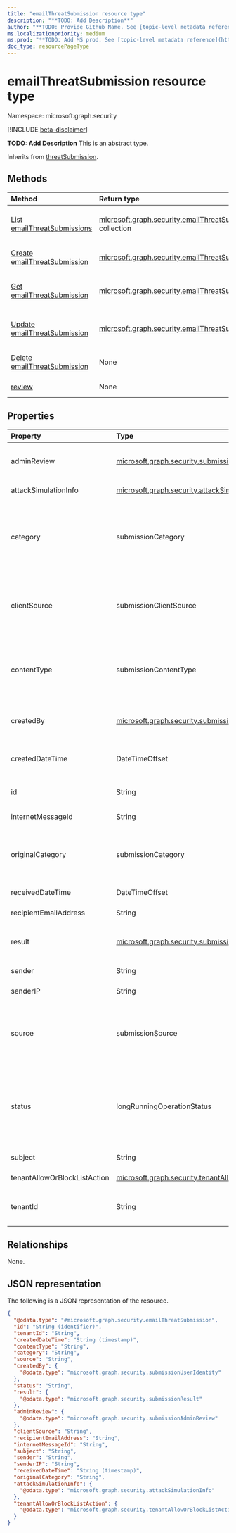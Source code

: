 ```yaml
---
title: "emailThreatSubmission resource type"
description: "**TODO: Add Description**"
author: "**TODO: Provide Github Name. See [topic-level metadata reference](https://aka.ms/msgo?pagePath=API/Document/Guidelines/Metadata)**"
ms.localizationpriority: medium
ms.prod: "**TODO: Add MS prod. See [topic-level metadata reference](https://aka.ms/msgo?pagePath=API/Document/Guidelines/Metadata)**"
doc_type: resourcePageType
---
```


# emailThreatSubmission resource type

Namespace: microsoft.graph.security

[!INCLUDE [beta-disclaimer](../../includes/beta-disclaimer.md)]

**TODO: Add Description**
This is an abstract type.


Inherits from [threatSubmission](../resources/security-threatsubmission.md).

## Methods
|Method|Return type|Description|
|:---|:---|:---|
|[List emailThreatSubmissions](../api/security-threatsubmissionroot-list-emailthreats.md)|[microsoft.graph.security.emailThreatSubmission](../resources/security-emailthreatsubmission.md) collection|Get a list of the [emailThreatSubmission](../resources/security-emailthreatsubmission.md) objects and their properties.|
|[Create emailThreatSubmission](../api/security-emailthreatsubmission-post-emailthreats.md)|[microsoft.graph.security.emailThreatSubmission](../resources/security-emailthreatsubmission.md)|Create a new [emailThreatSubmission](../resources/security-emailthreatsubmission.md) object.|
|[Get emailThreatSubmission](../api/security-emailthreatsubmission-get.md)|[microsoft.graph.security.emailThreatSubmission](../resources/security-emailthreatsubmission.md)|Read the properties and relationships of an [emailThreatSubmission](../resources/security-emailthreatsubmission.md) object.|
|[Update emailThreatSubmission](../api/security-emailthreatsubmission-update.md)|[microsoft.graph.security.emailThreatSubmission](../resources/security-emailthreatsubmission.md)|Update the properties of an [emailThreatSubmission](../resources/security-emailthreatsubmission.md) object.|
|[Delete emailThreatSubmission](../api/security-threatsubmissionroot-delete-emailthreats.md)|None|Deletes an [emailThreatSubmission](../resources/security-emailthreatsubmission.md) object.|
|[review](../api/security-emailthreatsubmission-review.md)|None|**TODO: Add Description**|

## Properties
|Property|Type|Description|
|:---|:---|:---|
|adminReview|[microsoft.graph.security.submissionAdminReview](../resources/security-submissionadminreview.md)|**TODO: Add Description** Inherited from [threatSubmission](../resources/security-threatsubmission.md).|
|attackSimulationInfo|[microsoft.graph.security.attackSimulationInfo](../resources/security-attacksimulationinfo.md)|**TODO: Add Description**|
|category|submissionCategory|**TODO: Add Description** Inherited from [threatSubmission](../resources/security-threatsubmission.md).The possible values are: `notJunk`, `spam`, `phishing`, `malware`, `unknownFutureValue`.|
|clientSource|submissionClientSource|**TODO: Add Description** Inherited from [threatSubmission](../resources/security-threatsubmission.md).The possible values are: `microsoft`, `other`, `unknownFutureValue`.|
|contentType|submissionContentType|**TODO: Add Description** Inherited from [threatSubmission](../resources/security-threatsubmission.md).The possible values are: `email`, `url`, `file`, `app`, `unknownFutureValue`.|
|createdBy|[microsoft.graph.security.submissionUserIdentity](../resources/security-submissionuseridentity.md)|**TODO: Add Description** Inherited from [threatSubmission](../resources/security-threatsubmission.md).|
|createdDateTime|DateTimeOffset|**TODO: Add Description** Inherited from [threatSubmission](../resources/security-threatsubmission.md).|
|id|String|**TODO: Add Description** Inherited from [entity](../resources/entity.md).|
|internetMessageId|String|**TODO: Add Description**|
|originalCategory|submissionCategory|**TODO: Add Description**.The possible values are: `notJunk`, `spam`, `phishing`, `malware`, `unknownFutureValue`.|
|receivedDateTime|DateTimeOffset|**TODO: Add Description**|
|recipientEmailAddress|String|**TODO: Add Description**|
|result|[microsoft.graph.security.submissionResult](../resources/security-submissionresult.md)|**TODO: Add Description** Inherited from [threatSubmission](../resources/security-threatsubmission.md).|
|sender|String|**TODO: Add Description**|
|senderIP|String|**TODO: Add Description**|
|source|submissionSource|**TODO: Add Description** Inherited from [threatSubmission](../resources/security-threatsubmission.md).The possible values are: `user`, `administrator`, `unknownFutureValue`.|
|status|longRunningOperationStatus|**TODO: Add Description** Inherited from [threatSubmission](../resources/security-threatsubmission.md).The possible values are: `notStarted`, `running`, `succeeded`, `failed`, `skipped`, `unknownFutureValue`.|
|subject|String|**TODO: Add Description**|
|tenantAllowOrBlockListAction|[microsoft.graph.security.tenantAllowOrBlockListAction](../resources/security-tenantalloworblocklistaction.md)|**TODO: Add Description**|
|tenantId|String|**TODO: Add Description** Inherited from [threatSubmission](../resources/security-threatsubmission.md).|

## Relationships
None.

## JSON representation
The following is a JSON representation of the resource.
<!-- {
  "blockType": "resource",
  "keyProperty": "id",
  "@odata.type": "microsoft.graph.security.emailThreatSubmission",
  "baseType": "microsoft.graph.security.threatSubmission",
  "openType": false
}
-->
``` json
{
  "@odata.type": "#microsoft.graph.security.emailThreatSubmission",
  "id": "String (identifier)",
  "tenantId": "String",
  "createdDateTime": "String (timestamp)",
  "contentType": "String",
  "category": "String",
  "source": "String",
  "createdBy": {
    "@odata.type": "microsoft.graph.security.submissionUserIdentity"
  },
  "status": "String",
  "result": {
    "@odata.type": "microsoft.graph.security.submissionResult"
  },
  "adminReview": {
    "@odata.type": "microsoft.graph.security.submissionAdminReview"
  },
  "clientSource": "String",
  "recipientEmailAddress": "String",
  "internetMessageId": "String",
  "subject": "String",
  "sender": "String",
  "senderIP": "String",
  "receivedDateTime": "String (timestamp)",
  "originalCategory": "String",
  "attackSimulationInfo": {
    "@odata.type": "microsoft.graph.security.attackSimulationInfo"
  },
  "tenantAllowOrBlockListAction": {
    "@odata.type": "microsoft.graph.security.tenantAllowOrBlockListAction"
  }
}
```

